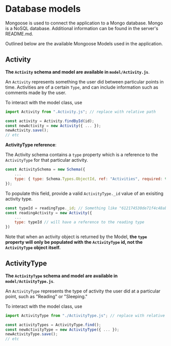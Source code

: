 # Database models

Mongoose is used to connect the application to a Mongo database. Mongo is a NoSQL database. Additional information can be found in the server's README.md.

Outlined below are the available Mongoose Models used in the application.

## Activity

**The `Activity` schema and model are available in `model/Activity.js`**.

An `Activity` represents something the user did between particular points in time.
Activities are of a certain `Type`, and can include information such as comments made by the user.

To interact with the model class, use

```js
import Activity from ".Activity.js"; // replace with relative path

const activity = Activity.findById(id);
const newActivity = new Activity({ ... });
newActivity.save();
// etc
```

**ActivityType reference**:

The Activity schema contains a `type` property which is a reference to
the `ActivityType` for that particular activity.

```js
const ActivitySchema = new Schema({
    ...
    type: { type: Schema.Types.ObjectId, ref: "Activities", required: true }
});
```

To populate this field, provide a valid `ActivityType._id` value of an exisiting activity type.

```js
const typeId = readingType._id; // Something like "612174530de71f4c48ab23e5"
const readingActivity = new Activity({
    ...
    type: typeId // will have a reference to the reading type
})
```

Note that when an activity object is returned by the Model, **the `type` property will only be populated with the `ActivityType` id, not the `ActivityType` object itself.**

## ActivityType

**The `ActivityType` schema and model are available in `model/ActivityType.js`**.

An `ActivityType` represents the type of activity the user did at a particular point, such as "Reading" or "Sleeping."

To interact with the model class, use

```js
import ActivityType from "./ActivityType.js"; // replace with relative path

const activityTypes = ActivityType.find();
const newActivityType = new ActivityType({ ... });
newActivityType.save();
// etc
```
